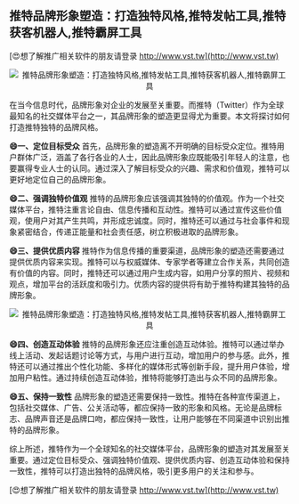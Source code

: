 ## **推特品牌形象塑造：打造独特风格,推特发帖工具,推特获客机器人,推特霸屏工具**

[😍想了解推广相关软件的朋友请登录 http://www.vst.tw](http://www.vst.tw)

 <center><img src="https://vst.tw/MP4/tuiguang/png/8.png" alt="推特品牌形象塑造：打造独特风格,推特发帖工具,推特获客机器人,推特霸屏工具"></center>

在当今信息时代，品牌形象对企业的发展至关重要。而推特（Twitter）作为全球最知名的社交媒体平台之一，其品牌形象的塑造更显得尤为重要。本文将探讨如何打造推特独特的品牌风格。

**😄一、定位目标受众**
首先，品牌形象的塑造离不开明确的目标受众定位。推特用户群体广泛，涵盖了各行各业的人士，因此品牌形象应既能吸引年轻人的注意，也要赢得专业人士的认同。通过深入了解目标受众的兴趣、需求和价值观，推特可以更好地定位自己的品牌形象。

**😄二、强调独特价值观**
推特的品牌形象应该强调其独特的价值观。作为一个社交媒体平台，推特注重言论自由、信息传播和互动性。推特可以通过宣传这些价值观，使用户对其产生共鸣，并形成忠诚度。同时，推特还可以通过与社会事件和现象紧密结合，传递正能量和社会责任感，树立积极进取的品牌形象。

**😄三、提供优质内容**
推特作为信息传播的重要渠道，品牌形象的塑造还需要通过提供优质内容来实现。推特可以与权威媒体、专家学者等建立合作关系，共同创造有价值的内容。同时，推特还可以通过用户生成内容，如用户分享的照片、视频和观点，增加平台的活跃度和吸引力。优质内容的提供将有助于推特构建其独特的品牌形象。

 <center><img src="https://vst.tw/MP4/tuiguang/png/1.png" alt="推特品牌形象塑造：打造独特风格,推特发帖工具,推特获客机器人,推特霸屏工具"></center>

**😄四、创造互动体验**
推特的品牌形象还应注重创造互动体验。推特可以通过举办线上活动、发起话题讨论等方式，与用户进行互动，增加用户的参与感。此外，推特还可以通过推出个性化功能、多样化的媒体形式等创新手段，提升用户体验，增加用户粘性。通过持续创造互动体验，推特将能够打造出与众不同的品牌形象。

**😄五、保持一致性**
品牌形象的塑造还需要保持一致性。推特在各种宣传渠道上，包括社交媒体、广告、公关活动等，都应保持一致的形象和风格。无论是品牌标志、品牌声音还是品牌口吻，都应保持一致性，让用户能够在不同渠道中识别出推特的品牌形象。

综上所述，推特作为一个全球知名的社交媒体平台，品牌形象的塑造对其发展至关重要。通过定位目标受众、强调独特价值观、提供优质内容、创造互动体验和保持一致性，推特可以打造出独特的品牌风格，吸引更多用户的关注和参与。

[😍想了解推广相关软件的朋友请登录 http://www.vst.tw](http://www.vst.tw)



